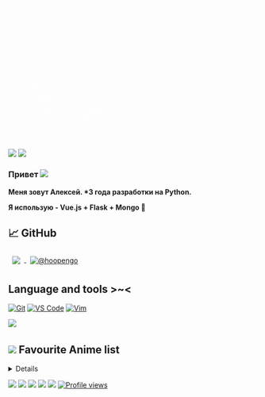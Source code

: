 <img src="/hi, im hoopengo.gif" style="background-repeat: no-repeat;" />
<a href="https://t.me/hoopengo"><img src="https://img.shields.io/badge/%20-tg-0088cc?logo=telegram" /></a>
<a href="https://vk.com/alexeyhoney"><img src="https://img.shields.io/badge/%20-vk-ffffff?logo=vk&logoColor=0088cc" /></a>

### Привет <img src="https://raw.githubusercontent.com/MartinHeinz/MartinHeinz/master/wave.gif" width="30px">

**Меня зовут Алексей. \*3 года разработки на Python.**

**Я использую - Vue.js + Flask + Mongo 💫**

## 📈 GitHub
<!-- GitHub Stats -->
<a href="https://github.com/hoopengo">
  <img align="center" style="margin:0.5rem" src="https://github-readme-stats.vercel.app/api/top-langs/?username=hoopengo&hide=html,css,batchfile,shell,dockerfile&hide_border=true&title_color=ffffff&text_color=ffffff&icon_color=ffffff&bg_color=1F1F1F" />
</a>
<a href="https://github.com/hoopengo">
  <img align="center" style="margin:0.5rem" src="https://github-readme-stats.vercel.app/api?username=hoopengo&show_icons=true&count_private=true&hide_border=true&title_color=ffffff&text_color=ffffff&icon_color=ffffff&bg_color=1F1F1F" alt="@hoopengo" />
</a>

## Language and tools >~<

[![Git](https://img.shields.io/badge/-Git-%23F05032?style=flat-square&logo=git&logoColor=%23ffffff)](https://git-scm.com)
[![VS Code](https://img.shields.io/badge/-VSCode-%23007ACC?style=flat-square&logo=visual-studio-code)](https://code.visualstudio.com/)
[![Vim](https://img.shields.io/badge/-Vim-darkgreen?style=flat-square&logo=vim)](https://vim.org)

<img src="https://minecraft-inside.ru/uploads/ac/dc/16/136924.png">

## <img src="https://i.redd.it/nwu0335ccoz41.png" width="25px"> **Favourite Anime list**
<details>
<!-- anilist_start-->
 • <a href="https://anilist.co/anime/105333">Dr. STONE<a><br>
 • <a href="https://anilist.co/anime/21087">One Punch Man<a><br>
 • <a href="https://anilist.co/anime/97668">One Punch Man 2<a><br>
<!-- anilist_end-->
</details>
 
<a href="git-scm.com"><img src="https://img.shields.io/badge/code-git-informational?style=flat&logo=git&logoColor=white&color=0088cc" /></a>
<a href="python.org"><img src="https://img.shields.io/badge/code-python-informational?style=flat&logo=python&logoColor=white&color=0088cc" /></a>
<a href="flask.palletsprojects.com"><img src="https://img.shields.io/badge/code-flask-informational?style=flat&logo=flask&logoColor=white&color=0088cc" /></a>
<a href="vuejs.org"><img src="https://img.shields.io/badge/code-vue3-informational?style=flat&logo=vue.js&logoColor=white&color=0088cc" /></a>
<a href="www.mongodb.com"><img src="https://img.shields.io/badge/db-mongo-informational?style=flat&logo=mongodb&logoColor=white&color=00000" /></a>
[![Profile views](https://gpvc.arturio.dev/hoopengo)](https://github.com/hoopengo)
